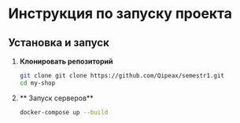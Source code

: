 # Инструкция по запуску проекта

## Установка и запуск

1. **Клонировать репозиторий**  
   ```bash
   git clone git clone https://github.com/Qipeax/semestr1.git
   cd my-shop

2. ** Запуск серверов**
   ```bash
   docker-compose up --build
